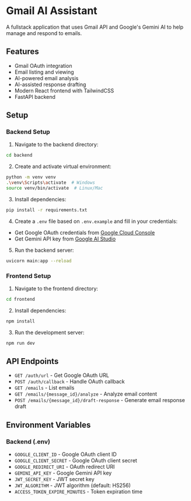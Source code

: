 # Gmail AI Assistant

A fullstack application that uses Gmail API and Google's Gemini AI to help manage and respond to emails.

## Features

- Gmail OAuth integration
- Email listing and viewing
- AI-powered email analysis
- AI-assisted response drafting
- Modern React frontend with TailwindCSS
- FastAPI backend

## Setup

### Backend Setup

1. Navigate to the backend directory:
```bash
cd backend
```

2. Create and activate virtual environment:
```bash
python -m venv venv
.\venv\Scripts\activate  # Windows
source venv/bin/activate  # Linux/Mac
```

3. Install dependencies:
```bash
pip install -r requirements.txt
```

4. Create a `.env` file based on `.env.example` and fill in your credentials:
- Get Google OAuth credentials from [Google Cloud Console](https://console.cloud.google.com/)
- Get Gemini API key from [Google AI Studio](https://makersuite.google.com/app/apikey)

5. Run the backend server:
```bash
uvicorn main:app --reload
```

### Frontend Setup

1. Navigate to the frontend directory:
```bash
cd frontend
```

2. Install dependencies:
```bash
npm install
```

3. Run the development server:
```bash
npm run dev
```

## API Endpoints

- `GET /auth/url` - Get Google OAuth URL
- `POST /auth/callback` - Handle OAuth callback
- `GET /emails` - List emails
- `GET /emails/{message_id}/analyze` - Analyze email content
- `POST /emails/{message_id}/draft-response` - Generate email response draft

## Environment Variables

### Backend (.env)
- `GOOGLE_CLIENT_ID` - Google OAuth client ID
- `GOOGLE_CLIENT_SECRET` - Google OAuth client secret
- `GOOGLE_REDIRECT_URI` - OAuth redirect URI
- `GEMINI_API_KEY` - Google Gemini API key
- `JWT_SECRET_KEY` - JWT secret key
- `JWT_ALGORITHM` - JWT algorithm (default: HS256)
- `ACCESS_TOKEN_EXPIRE_MINUTES` - Token expiration time 
